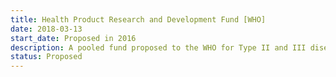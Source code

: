 ```yaml
---
title: Health Product Research and Development Fund [WHO]
date: 2018-03-13
start_date: Proposed in 2016
description: A pooled fund proposed to the WHO for Type II and III diseases, which would allocate funding to health product R&D based on evidence-based processes.
status: Proposed
---
```

